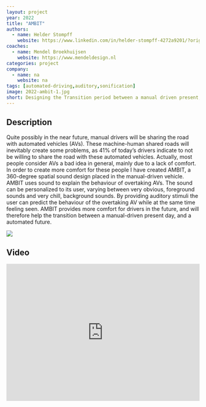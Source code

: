 ```yaml
---
layout: project
year: 2022
title: "AMBIT"
authors:
  - name: Helder Stompff
    website: https://www.linkedin.com/in/helder-stompff-4272a9201/?originalSubdomain=nl
coaches:
  - name: Mendel Broekhuijsen
    website: https://www.mendeldesign.nl
categories: project
company:
  - name: na
    website: na
tags: [automated-driving,auditory,sonification]
image: 2022-ambit-1.jpg
short: Designing the Transition period between a manual driven present, and automated future.
---
```


## Description
Quite possibly in the near future, manual drivers will be sharing the road with automated vehicles (AVs). These machine-human shared roads will inevitably create some problems, as 41% of today’s drivers indicate to not be willing to share the road with these automated vehicles. Actually, most people consider AVs a bad idea in general, mainly due to a lack of comfort. In order to create more comfort for these people I have created AMBIT, a 360-degree spatial sound design placed in the manual-driven vehicle. AMBIT uses sound to explain the behaviour of overtaking AVs. The sound can be personalized to its user, varying between very obvious, foreground sounds and very chill, background sounds. By providing auditory stimuli the user can predict the behaviour of the overtaking AV while at the same time feeling seen. AMBIT provides more comfort for drivers in the future, and will therefore help the transition between a manual-driven present day, and a automated future.

<div class="project-image">
  <img src="/assets/img/2022-ambit-2.jpg">
</div>

## Video
<iframe style="display:inline-block; border:0px solid #FFF; width: 100%; height: 358px" src="https://www.youtube.com/embed/q870csuCcIk?playlist=q870csuCcIk&loop=1&autoplay=1&mute=1" frameborder="0" allowfullscreen></iframe>
